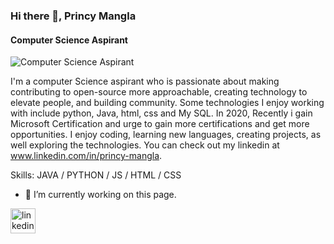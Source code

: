 ### Hi there 👋,  Princy Mangla 
#### Computer Science Aspirant 
![Computer Science Aspirant ](https://media.licdn.com/dms/image/D4D16AQFU_qztGjU8FA/profile-displaybackgroundimage-shrink_350_1400/0/1687262883472?e=1692835200&v=beta&t=WLVY1Gsqc72PkrLzoAtt_oFn8Zb1KPnZYvUHG2-WyWU)

I'm a computer Science aspirant who is passionate about making contributing to open-source more approachable, creating technology to elevate people, and building community. Some technologies I enjoy working with include python, Java, html, css and My SQL. In 2020, Recently i gain Microsoft Certification and urge to gain more certifications and get more opportunities. I enjoy coding, learning new languages, creating projects, as well exploring the technologies. You can check out my linkedin at www.linkedin.com/in/princy-mangla.

Skills: JAVA / PYTHON / JS / HTML / CSS

- 🔭 I’m currently working on this page. 


[<img src='https://cdn.jsdelivr.net/npm/simple-icons@3.0.1/icons/linkedin.svg' alt='linkedin' height='40'>](https://www.linkedin.com/in/www.linkedin.com/in/princy-mangla./)  

